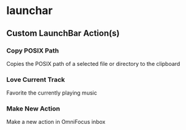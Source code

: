 # launchar

## Custom LaunchBar Action(s)

### Copy POSIX Path

Copies the POSIX path of a selected file or directory to the clipboard

### Love Current Track

Favorite the currently playing music

### Make New Action

Make a new action in OmniFocus inbox
